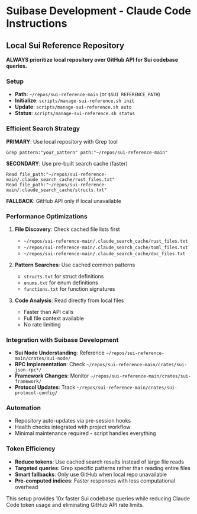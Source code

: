 # Suibase Development - Claude Code Instructions

## Local Sui Reference Repository

**ALWAYS prioritize local repository over GitHub API for Sui codebase queries.**

### Setup
- **Path**: `~/repos/sui-reference-main` (or `$SUI_REFERENCE_PATH`)
- **Initialize**: `scripts/manage-sui-reference.sh init`
- **Update**: `scripts/manage-sui-reference.sh auto`
- **Status**: `scripts/manage-sui-reference.sh status`

### Efficient Search Strategy

**PRIMARY**: Use local repository with Grep tool
```
Grep pattern:"your_pattern" path:"~/repos/sui-reference-main"
```

**SECONDARY**: Use pre-built search cache (faster)
```
Read file_path:"~/repos/sui-reference-main/.claude_search_cache/rust_files.txt"
Read file_path:"~/repos/sui-reference-main/.claude_search_cache/structs.txt"
```

**FALLBACK**: GitHub API only if local unavailable

### Performance Optimizations

1. **File Discovery**: Check cached file lists first
   - `~/repos/sui-reference-main/.claude_search_cache/rust_files.txt`
   - `~/repos/sui-reference-main/.claude_search_cache/toml_files.txt`
   - `~/repos/sui-reference-main/.claude_search_cache/doc_files.txt`

2. **Pattern Searches**: Use cached common patterns
   - `structs.txt` for struct definitions
   - `enums.txt` for enum definitions  
   - `functions.txt` for function signatures

3. **Code Analysis**: Read directly from local files
   - Faster than API calls
   - Full file context available
   - No rate limiting

### Integration with Suibase Development

- **Sui Node Understanding**: Reference `~/repos/sui-reference-main/crates/sui-node/`
- **RPC Implementation**: Check `~/repos/sui-reference-main/crates/sui-json-rpc*/`
- **Framework Changes**: Monitor `~/repos/sui-reference-main/crates/sui-framework/`
- **Protocol Updates**: Track `~/repos/sui-reference-main/crates/sui-protocol-config/`

### Automation

- Repository auto-updates via pre-session hooks
- Health checks integrated with project workflow
- Minimal maintenance required - script handles everything

### Token Efficiency

- **Reduce tokens**: Use cached search results instead of large file reads
- **Targeted queries**: Grep specific patterns rather than reading entire files
- **Smart fallbacks**: Only use GitHub when local repo unavailable
- **Pre-computed indices**: Faster responses with less computational overhead

This setup provides 10x faster Sui codebase queries while reducing Claude Code token usage and eliminating GitHub API rate limits.